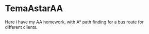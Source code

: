 # TemaAstarAA

Here i have my AA homework, with A* path finding for a bus route for different clients.
